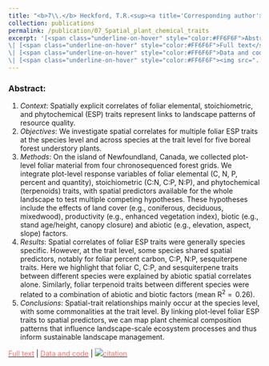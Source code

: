 ```yaml
---
title: "<b>7\\.</b> Heckford, T.R.<sup><a title='Corresponding author'>✉</a></sup>, Leroux, S.J., Vander Wal, E., <u>Rizzuto, M.</u>, Balluffi-Fry, J., Richmond, I.C., Wiersma, Y.F. (2021). **Spatially explicit correlates of plant functional traits inform landscape patterns of resource quality.** Landscape Ecology, 37, 59--80."
collection: publications
permalink: /publication/07_Spatial_plant_chemical_traits
excerpt: '[<span class="underline-on-hover" style="color:#FF6F6F">Abstract</span>](../publication/07_Spatial_plant_chemical_traits)
\| [<span class="underline-on-hover" style="color:#FF6F6F">Full text</span>](https://doi.org/10.1007/s10980-021-01334-3)
\| [<span class="underline-on-hover" style="color:#FF6F6F">Data and code</span>](https://doi.org/10.6084/m9.figshare.11911455)
\| [<span class="underline-on-hover" style="color:#FF6F6F"><img src="../images/bibtex.svg">citation</span>](../bibtex/07_Spatial_plant_chemical_traits.bib)'
---
```


### Abstract:

<ol>
  <li> <i>Context</i>: Spatially explicit correlates of foliar elemental, stoichiometric, and phytochemical (ESP) traits represent links to landscape patterns of resource quality.</li>
  <li> <i>Objectives</i>: We investigate spatial correlates for multiple foliar ESP traits at the species level and across species at the trait level for five boreal forest understory plants.</li>
  <li> <i>Methods</i>: On the island of Newfoundland, Canada, we collected plot-level foliar material from four chronosequenced forest grids. We integrate plot-level response variables of foliar elemental (C, N, P, percent and quantity), stoichiometric (C:N, C:P, N:P), and phytochemical (terpenoids) traits, with spatial predictors available for the whole landscape to test multiple competing hypotheses. These hypotheses include the effects of land cover (e.g., coniferous, deciduous, mixedwood), productivity (e.g., enhanced vegetation index), biotic (e.g., stand age/height, canopy closure) and abiotic (e.g., elevation, aspect, slope) factors.</li>
  <li> <i>Results</i>: Spatial correlates of foliar ESP traits were generally species specific. However, at the trait level, some species shared spatial predictors, notably for foliar percent carbon, C:P, N:P, sesquiterpene traits. Here we highlight that foliar C, C:P, and sesquiterpene traits between different species were explained by abiotic spatial correlates alone. Similarly, foliar terpenoid traits between different species were related to a combination of abiotic and biotic factors (mean R<sup>2</sup> =  0.26).</li>
  <li> <i>Conclusions</i>: Spatial-trait relationships mainly occur at the species level, with some commonalities at the trait level. By linking plot-level foliar ESP traits to spatial predictors, we can map plant chemical composition patterns that influence landscape-scale ecosystem processes and thus inform sustainable landscape management.</li>
</ol>


[<span class="underline-on-hover" style="color:#FF6F6F">Full text</span>](https://doi.org/10.1007/s10980-021-01334-3)
\| [<span class="underline-on-hover" style="color:#FF6F6F">Data and code</span>](https://doi.org/10.6084/m9.figshare.11911455)
\| [<span class="underline-on-hover" style="color:#FF6F6F"><img src="../images/bibtex.svg">citation</span>](../bibtex/07_Spatial_plant_chemical_traits.bib)
